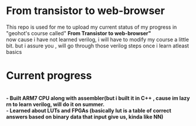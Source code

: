 # From transistor to web-browser
This repo is used for me to upload my current status of my progress in "geohot's course called"
<b>From Transistor to web-browser"</b>
<br> now cause i have not learned verilog, i will have to modify my course a little bit. but i assure you , will go through those verilog steps once i learn atleast basics<br>

<h1><b>Current progress</b></h1>
<br><b>- Built ARM7 CPU along with assembler(but i built it in C++ , cause im lazy rn to learn verilog, will do it on summer.</b>
<br><b>- Learned about LUTs and FPGAs (basically lut is a table of correct answers based on binary data that input give us, kinda like NN)</b>

